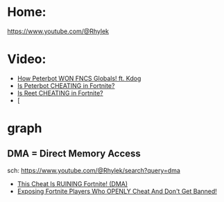 # Home:
https://www.youtube.com/@Rhylek

# Video:
- [How Peterbot WON FNCS Globals! ft. Kdog](https://youtu.be/AGdVmqoHWs8)
- [Is Peterbot CHEATING in Fortnite?](https://youtu.be/YCGdoXXOrh4)
- [Is Reet CHEATING in Fortnite?](https://youtu.be/47u-ziy7Dc0)
- [

# graph
## DMA = Direct Memory Access
sch: https://www.youtube.com/@Rhylek/search?query=dma

- [This Cheat Is RUINING Fortnite! (DMA)](https://youtu.be/z3bW4lLPXe4)
- [Exposing Fortnite Players Who OPENLY Cheat And Don't Get Banned!](https://youtu.be/UYUxZfvswtA)
